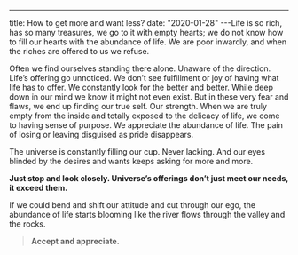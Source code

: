 ---
title: How to get more and want less?
date: "2020-01-28"
---Life is so rich, has so many treasures, we go to it with empty hearts; we do not know how to fill our hearts with the abundance of life. We are poor inwardly, and when the riches are offered to us we refuse.

Often we find ourselves standing there alone. Unaware of the direction. Life’s offering go unnoticed. We don’t see fulfillment or joy of having what life has to offer. We constantly look for the better and better. While deep down in our mind we know it might not even exist. But in these very fear and flaws, we end up finding our true self. Our strength. When we are truly empty from the inside and totally exposed to the delicacy of life, we come to having sense of purpose. We appreciate the abundance of life. The pain of losing or leaving disguised as pride disappears.

The universe is constantly filling our cup. Never lacking. And our eyes blinded by the desires and wants keeps asking for more and more.

**Just stop and look closely. Universe’s offerings don’t just meet our needs, it exceed them.**

If we could bend and shift our attitude and cut through our ego, the abundance of life starts blooming like the river flows through the valley and the rocks.

> **Accept and appreciate.**
